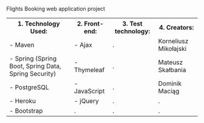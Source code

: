 Flights Booking web application project

<table style="width:100%">
  <tr>
    <th>1. Technology Used:</th>
    <th>2. Front-end:</th>
    <th>3. Test technology:</th>
    <th>4. Creators:</th>
  </tr>
  
  <tr>
    <td>- Maven</td>
    <td>- Ajax</td>
    <td>.</td>
    <td>Korneliusz Mikołajski</td>
  </tr>
  
  <tr>
    <td>- Spring (Spring Boot, Spring Data, Spring Security)</td>
    <td>- Thymeleaf</td>
    <td>.</td>
    <td>Mateusz Skałbania</td>
  </tr>
  
  <tr>
    <td>- PostgreSQL</td>
    <td>- JavaScript</td>
    <td>.</td>
    <td>Dominik Maciąg</td>
  </tr>
  
  <tr>
    <td>- Heroku</td>
    <td>- jQuery</td>
     <td>.</td>
     <td>.</td>
  </tr>
  
  
<tr>
    <td>- Bootstrap</td>
    <td>.</td>
     <td>.</td>
     <td>.</td>
  </tr>
  
</table> 



